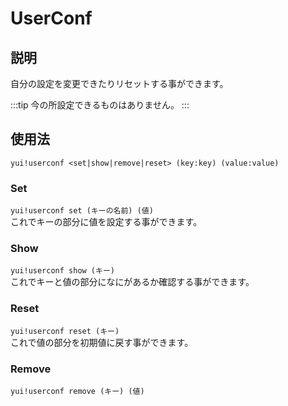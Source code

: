 # UserConf

## 説明

自分の設定を変更できたりリセットする事ができます。

:::tip
今の所設定できるものはありません。
:::

## 使用法

`yui!userconf <set|show|remove|reset> (key:key) (value:value)`

### Set

`yui!userconf set (キーの名前) (値)`  
これでキーの部分に値を設定する事ができます。

### Show

`yui!userconf show (キー)`  
これでキーと値の部分になにがあるか確認する事ができます。

### Reset

`yui!userconf reset (キー)`  
これで値の部分を初期値に戻す事ができます。

### Remove <Badge text="Setと動作が同じ" type="warn"/>

`yui!userconf remove (キー) (値)`
